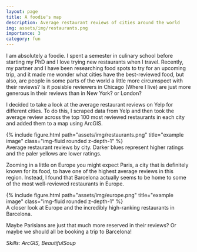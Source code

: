 ```yaml
---
layout: page
title: A foodie's map
description: Average restaurant reviews of cities around the world
img: assets/img/restaurants.png
importance: 3
category: fun
---
```


I am absolutely a foodie. I spent a semester in culinary school before starting my PhD and I love trying new restaurants when I travel. Recently, my partner and I have been researching food spots to try for an upcoming trip, and it made me wonder what cities have the best-reviewed food, but also, are people in some parts of the world a little more circumspect with their reviews? Is it posisble reviewers in Chicago (Where I live) are just more generous in their reviews than in New York? or London?

I decided to take a look at the average restaurant reviews on Yelp for different cities. To do this, I scraped data from Yelp and then took the average review across the top 100 most reviewed restaurants in each city and added them to a map using ArcGIS.

<div class="row">
    <div class="col-sm mt-3 mt-md-0">
        {% include figure.html path="assets/img/restaurants.png" title="example image" class="img-fluid rounded z-depth-1" %}
    </div>
</div>
<div class="caption">
    Average restaurant reviews by city. Darker blues represent higher ratings and the paler yellows are lower ratings. 
</div>

Zooming in a little on Europe you might expect Paris, a city that is definitely known for its food, to have one of the highest average reviews in this region. Instead, I found that Barcelona actually seems to be home to some of the most well-reviewed restaurants in Europe.

<div class="row">
    <div class="col-sm mt-3 mt-md-0">
        {% include figure.html path="assets/img/europe.png" title="example image" class="img-fluid rounded z-depth-1" %}
    </div>
</div>
<div class="caption">
    A closer look at Europe and the incredibly high-ranking restaurants in Barcelona. 
</div>

Maybe Parisians are just that much more reserved in their reviews? Or maybe we should all be booking a trip to Barcelona!

<em> Skills: ArcGIS, BeautifulSoup </em>
